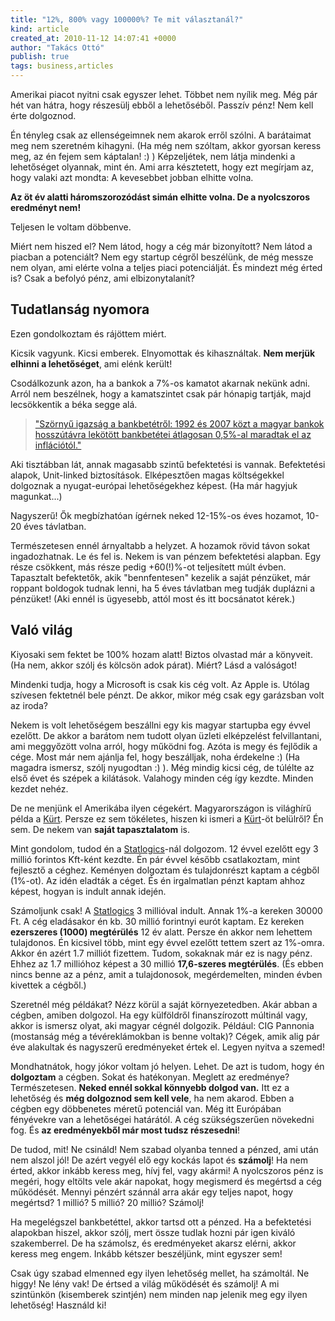 ```yaml
---
title: "12%, 800% vagy 100000%? Te mit választanál?"
kind: article
created_at: 2010-11-12 14:07:41 +0000
author: "Takács Ottó"
publish: true
tags: business,articles
---
```

Amerikai piacot nyitni csak egyszer lehet. Többet nem nyílik meg. Még pár hét van hátra, hogy részesülj ebből a lehetőséből. Passzív pénz! Nem kell érte dolgoznod.

Én tényleg csak az ellenségeimnek nem akarok erről szólni. A barátaimat meg nem szeretném kihagyni. (Ha még nem szóltam, akkor gyorsan keress meg, az én fejem sem káptalan! :) ) Képzeljétek, nem látja mindenki a lehetőséget olyannak, mint én. Ami arra késztetett, hogy ezt megírjam az, hogy valaki azt mondta: A kevesebbet jobban elhitte volna. 

__Az öt év alatti háromszorozódást simán elhitte volna. De a nyolcszoros eredményt nem!__

<!--break-->

Teljesen le voltam döbbenve. 

Miért nem hiszed el? Nem látod, hogy a cég már bizonyított? Nem látod a piacban a potenciált? Nem egy startup cégről beszélünk, de még messze nem olyan, ami elérte volna a teljes piaci potenciálját. És mindezt még érted is? Csak a befolyó pénz, ami elbizonytalanít? 

Tudatlanság nyomora
------------------------

Ezen gondolkoztam és rájöttem miért. 

Kicsik vagyunk. Kicsi emberek. Elnyomottak és kihasználtak. __Nem merjük elhinni a lehetőséget__, ami elénk került!

Csodálkozunk azon, ha a bankok a 7%-os kamatot akarnak nekünk adni. Arról nem beszélnek, hogy a kamatszintet csak pár hónapig tartják, majd lecsökkentik a béka segge alá.

>["Szörnyű igazság a bankbetétről: 1992 és 2007 közt a magyar bankok hosszútávra lekötött bankbetétei átlagosan 0,5%-al maradtak el az inflációtól."](http://www.tothandras.hu/blog/index/2009-06-27/mit-kezdjunk-az-ezermilliard-forintunkkal/)

Aki tisztábban lát, annak magasabb szintű befektetési is vannak. Befektetési alapok, Unit-linked biztosítások. Elképesztően magas költségekkel dolgoznak a nyugat-európai lehetőségekhez képest. (Ha már hagyjuk magunkat...)

Nagyszerű! Ők megbízhatóan ígérnek neked 12-15%-os éves hozamot, 10-20 éves távlatban. 

Természetesen ennél árnyaltabb a helyzet. A hozamok rövid távon sokat ingadozhatnak. Le és fel is. Nekem is van pénzem befektetési alapban. Egy része csökkent, más része pedig +60(!)%-ot teljesített múlt évben.  Tapasztalt befektetők, akik "bennfentesen" kezelik a saját pénzüket, már roppant boldogok tudnak lenni, ha 5 éves távlatban meg tudják duplázni a pénzüket! (Aki ennél is ügyesebb, attól most és itt bocsánatot kérek.)

Való világ
-----------

Kiyosaki sem fektet be 100% hozam alatt! Biztos olvastad már a könyveit. (Ha nem, akkor szólj és kölcsön adok párat). Miért? Lásd a valóságot!

Mindenki tudja, hogy a Microsoft is csak kis cég volt. Az Apple is. Utólag szívesen fektetnél bele pénzt. De akkor, mikor még csak egy garázsban volt az iroda?

Nekem is volt lehetőségem beszállni egy kis magyar startupba egy évvel ezelőtt. De akkor a barátom nem tudott olyan üzleti elképzelést felvillantani, ami meggyőzött volna arról, hogy működni fog. Azóta is megy és fejlődik a cége. Most már nem ajánlja fel, hogy beszálljak, noha érdekelne :) (Ha magadra ismersz, szólj nyugodtan :) ). Még mindig kicsi cég, de túlélte az első évet és szépek a kilátások. Valahogy minden cég így kezdte. Minden kezdet nehéz. 

De ne menjünk el Amerikába ilyen cégekért. Magyarországon is világhírű példa a [Kürt](http://www.kurt.hu/). Persze ez sem tökéletes, hiszen ki ismeri a [Kürt](http://www.kurt.hu/)-öt belülről? Én sem. De nekem van __saját tapasztalatom__ is.

Mint gondolom, tudod én a [Statlogics](http://www.statlogics.com/)-nál dolgozom. 12 évvel ezelőtt egy 3 millió forintos Kft-ként kezdte. Én pár évvel később csatlakoztam, mint fejlesztő a céghez. Keményen dolgoztam és tulajdonrészt kaptam a cégből (1%-ot). Az idén eladták a céget. És én irgalmatlan pénzt kaptam ahhoz képest, hogyan is indult annak idején.

Számoljunk csak! A [Statlogics](http://www.statlogics.com/) 3 millióval indult. Annak 1%-a kereken 30000 Ft. A cég eladásakor én kb. 30 millió forintnyi eurót kaptam. Ez kereken __ezerszeres (1000) megtérülés__ 12 év alatt. Persze én akkor nem lehettem tulajdonos. Én kicsivel több, mint egy évvel ezelőtt tettem szert az 1%-omra. Akkor én azért 1.7 milliót fizettem. Tudom, sokaknak már ez is nagy pénz. Ehhez az 1.7 millióhoz képest a 30 millió __17,6-szeres megtérülés__. (És ebben nincs benne az a pénz, amit a tulajdonosok, megérdemelten, minden évben kivettek a cégből.)

Szeretnél még példákat? Nézz körül a saját környezetedben. Akár abban a cégben, amiben dolgozol. Ha egy külföldről finanszírozott múltinál vagy, akkor is ismersz olyat, aki magyar cégnél dolgozik. Például: CIG Pannonia (mostanság még a tévéreklámokban is benne voltak)? Cégek, amik alig pár éve alakultak és nagyszerű eredményeket értek el. Legyen nyitva a szemed!

Mondhatnátok, hogy jókor voltam jó helyen. Lehet. De azt is tudom, hogy én __dolgoztam__ a cégben. Sokat és hatékonyan. Meglett az eredménye? Természetesen. __Neked ennél sokkal könnyebb dolgod van.__ Itt ez a lehetőség és __még dolgoznod sem kell vele__, ha nem akarod. Ebben a cégben egy döbbenetes méretű potenciál van. Még itt Európában fényévekre van a lehetőségei határától. A cég szükségszerűen növekedni fog. És __az eredményekből már most tudsz részesedni__!

De tudod, mit! Ne csináld! Nem szabad olyanba tenned a pénzed, ami után nem alszol jól! De azért vegyél elő egy kockás lapot és __számolj__! Ha nem érted, akkor inkább keress meg, hívj fel, vagy akármi! A nyolcszoros pénz is megéri, hogy eltölts vele akár napokat, hogy megismerd és megértsd a cég működését. Mennyi pénzért szánnál arra akár egy teljes napot, hogy megértsd? 1 millió? 5 millió? 20 millió? Számolj! 

Ha megelégszel bankbetéttel, akkor tartsd ott a pénzed. Ha a befektetési alapokban hiszel, akkor szólj, mert össze tudlak hozni pár igen kiváló szakemberrel. De ha számolsz, és eredményeket akarsz elérni, akkor keress meg engem. Inkább kétszer beszéljünk, mint egyszer sem!

Csak úgy szabad elmenned egy ilyen lehetőség mellet, ha számoltál. Ne higgy! Ne lény vak! De értsed a világ működését és számolj! A mi szintünkön (kisemberek szintjén) nem minden nap jelenik meg egy ilyen lehetőség! Használd ki!


<div class='old-comments'></div>